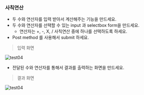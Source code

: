 ### 사칙연산

* 두 수와 연산자를 입력 받아서 계산해주는 기능을 만드세요. 
* 두 수와 연산자를 선택할 수 있는 input 과 selectbox form을 만드세요. 
    * 연산자는 +, -, X, / 사칙연산 중에 하나를 선택하도록 하세요. 
* Post method 를 사용해서 submit 하세요. 

> 입력 화면 

![test04](/material/images/dulumary/web/jsp/test04_input.png)

* 전달된 수와 연산자를 통해서 결과를 출력하는 화면을 만드세요. 

> 결과 화면

![test04](/material/images/dulumary/web/jsp/test04_result.png)
